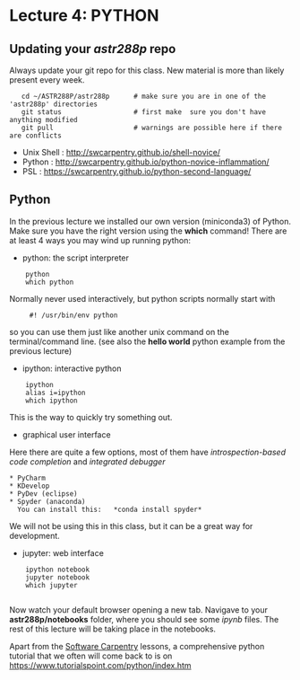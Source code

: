 Lecture 4:  PYTHON
==================


## Updating your *astr288p* repo

Always update your git repo for this class. New material is more than likely present every week.
```
   cd ~/ASTR288P/astr288p      # make sure you are in one of the 'astr288p' directories
   git status                  # first make  sure you don't have anything modified
   git pull                    # warnings are possible here if there are conflicts
```

* Unix Shell : http://swcarpentry.github.io/shell-novice/
* Python : http://swcarpentry.github.io/python-novice-inflammation/
* PSL :   https://swcarpentry.github.io/python-second-language/

## Python 

In the previous lecture we installed our own version (miniconda3) of Python. Make sure
you have the right version using the **which** command!   There are at least 4 ways you
may wind up running python:

* python: the script interpreter

```
	python
	which python
```

Normally never used interactively, but python scripts normally start with
```
	 #! /usr/bin/env python
```
so you can use them just like another unix command on the terminal/command line.
(see also the **hello world** python example from the previous lecture)

* ipython: interactive python
```
	ipython
	alias i=ipython
	which ipython
```	
This is the way to quickly try something out.

* graphical user interface

Here there are quite a few options, most of them have *introspection-based code completion* and *integrated debugger*

    * PyCharm
    * KDevelop
    * PyDev (eclipse)
    * Spyder (anaconda)
      You can install this:   *conda install spyder*

We will not be using this in this class, but it can be a great way for development.

* jupyter: web interface

```
	ipython notebook
	jupyter notebook
	which jupyter 
	
```	

Now watch your default browser opening a new tab. Navigave to your **astr288p/notebooks** folder, where
you should see some *ipynb* files.  The rest of this lecture will be taking place in the notebooks.

Apart from the [Software Carpentry](http://software-carpentry.org) lessons, a comprehensive python
tutorial that we often will come back to is on https://www.tutorialspoint.com/python/index.htm
